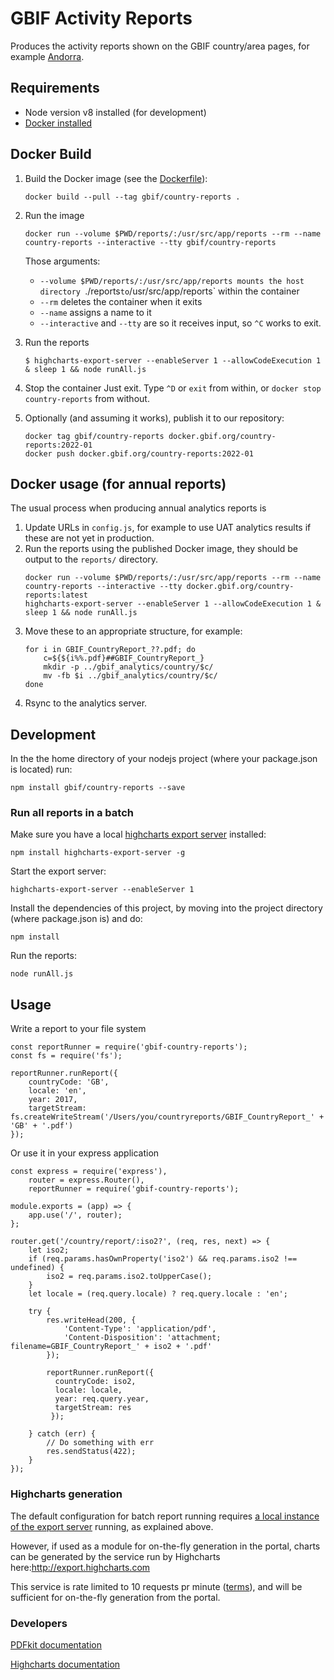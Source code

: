 # GBIF Activity Reports

Produces the activity reports shown on the GBIF country/area pages, for example [Andorra](https://www.gbif.org/sites/default/files/gbif_analytics/country/AD/GBIF_CountryReport_AD.pdf).

## Requirements

* Node version v8 installed (for development)
* [Docker installed](https://docs.docker.com/engine/installation/)

## Docker Build

1. Build the Docker image (see the [Dockerfile](./Dockerfile)):
   ```
   docker build --pull --tag gbif/country-reports .
   ```

2. Run the image
   ```
   docker run --volume $PWD/reports/:/usr/src/app/reports --rm --name country-reports --interactive --tty gbif/country-reports
   ```

   Those arguments:

   * `--volume $PWD/reports/:/usr/src/app/reports mounts the host directory `./reports` to `/usr/src/app/reports` within the container
   * `--rm` deletes the container when it exits
   * `--name` assigns a name to it
   * `--interactive` and `--tty` are so it receives input, so `^C` works to exit.

3. Run the reports
   ```
   $ highcharts-export-server --enableServer 1 --allowCodeExecution 1 & sleep 1 && node runAll.js
   ```

4. Stop the container
   Just exit. Type `^D` or `exit` from within, or `docker stop country-reports` from without.

5. Optionally (and assuming it works), publish it to our repository:
   ```
   docker tag gbif/country-reports docker.gbif.org/country-reports:2022-01
   docker push docker.gbif.org/country-reports:2022-01
   ```

## Docker usage (for annual reports)

The usual process when producing annual analytics reports is

1. Update URLs in `config.js`, for example to use UAT analytics results if these are not yet in production.
2. Run the reports using the published Docker image, they should be output to the `reports/` directory.
   ```
   docker run --volume $PWD/reports/:/usr/src/app/reports --rm --name country-reports --interactive --tty docker.gbif.org/country-reports:latest
   highcharts-export-server --enableServer 1 --allowCodeExecution 1 & sleep 1 && node runAll.js
   ```
3. Move these to an appropriate structure, for example:
   ```
   for i in GBIF_CountryReport_??.pdf; do
       c=${${i%%.pdf}##GBIF_CountryReport_}
       mkdir -p ../gbif_analytics/country/$c/
       mv -fb $i ../gbif_analytics/country/$c/
   done
   ```
4. Rsync to the analytics server.

## Development

In the the home directory of your nodejs project (where your package.json is located) run:
```
npm install gbif/country-reports --save
```

### Run all reports in a batch

Make sure you have a local [highcharts export server](https://www.highcharts.com/docs/export-module/setting-up-the-server) installed:

```
npm install highcharts-export-server -g
```

Start the export server:

```
highcharts-export-server --enableServer 1
```

Install the dependencies of this project, by moving into the project directory (where package.json is) and do:

```
npm install
```

Run the reports:

```
node runAll.js
```

## Usage

Write a report to your file system

```
const reportRunner = require('gbif-country-reports');
const fs = require('fs');

reportRunner.runReport({
    countryCode: 'GB',
    locale: 'en',
    year: 2017,
    targetStream: fs.createWriteStream('/Users/you/countryreports/GBIF_CountryReport_' + 'GB' + '.pdf')
});
```

Or use it in your express application

```
const express = require('express'),
    router = express.Router(),
    reportRunner = require('gbif-country-reports');

module.exports = (app) => {
    app.use('/', router);
};

router.get('/country/report/:iso2?', (req, res, next) => {
    let iso2;
    if (req.params.hasOwnProperty('iso2') && req.params.iso2 !== undefined) {
        iso2 = req.params.iso2.toUpperCase();
    }
    let locale = (req.query.locale) ? req.query.locale : 'en';

    try {
        res.writeHead(200, {
            'Content-Type': 'application/pdf',
            'Content-Disposition': 'attachment; filename=GBIF_CountryReport_' + iso2 + '.pdf'
        });

        reportRunner.runReport({
          countryCode: iso2,
          locale: locale,
          year: req.query.year,
          targetStream: res
         });

    } catch (err) {
        // Do something with err
        res.sendStatus(422);
    }
});
```

### Highcharts generation
The default configuration for batch report running requires [a local instance of the export server](https://www.highcharts.com/docs/export-module/setting-up-the-server) running, as explained above.

However, if used as a module for on-the-fly generation in the portal, charts can be generated by the service run by Highcharts here:http://export.highcharts.com

This service is rate limited to 10 requests pr minute ([terms](https://www.highcharts.com/docs/export-module/terms)), and will be sufficient for on-the-fly generation from the portal.


### Developers

[PDFkit documentation](http://pdfkit.org/)

[Highcharts documentation](https://www.highcharts.com/demo)
